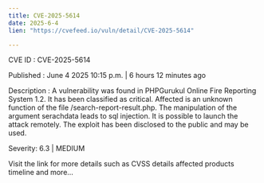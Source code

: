 ```yaml
---
title: CVE-2025-5614
date: 2025-6-4
lien: "https://cvefeed.io/vuln/detail/CVE-2025-5614"

---
```


CVE ID : CVE-2025-5614

Published :  June 4
2025
10:15 p.m. | 6 hours
12 minutes ago

Description : A vulnerability was found in PHPGurukul Online Fire Reporting System 1.2. It has been classified as critical. Affected is an unknown function of the file /search-report-result.php. The manipulation of the argument serachdata leads to sql injection. It is possible to launch the attack remotely. The exploit has been disclosed to the public and may be used.

Severity: 6.3 | MEDIUM

Visit the link for more details
such as CVSS details
affected products
timeline
and more...
